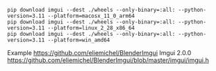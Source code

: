 ```
pip download imgui --dest ./wheels --only-binary=:all: --python-version=3.11 --platform=macosx_11_0_arm64
pip download imgui --dest ./wheels --only-binary=:all: --python-version=3.11 --platform=linux_2_28_x86_64
pip download imgui --dest ./wheels --only-binary=:all: --python-version=3.11 --platform=win_amd64
```

Example https://github.com/eliemichel/BlenderImgui
Imgui 2.0.0  https://github.com/eliemichel/BlenderImgui/blob/master/imgui/imgui.h